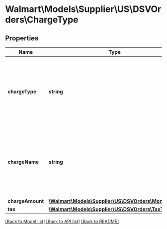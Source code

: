 # Walmart\Models\Supplier\US\DSVOrders\ChargeType

## Properties

Name | Type | Description | Notes
------------ | ------------- | ------------- | -------------
**chargeType** | **string** | The charge type for line items can be one of the following: PRODUCT or SHIPPING For details, refer to 'Charge Types' |
**chargeName** | **string** | If chargeType is PRODUCT, chargeName is Item Price. If chargeType is SHIPPING, chargeName is Shipping |
**chargeAmount** | [**\Walmart\Models\Supplier\US\DSVOrders\MoneyType**](MoneyType.md) |  |
**tax** | [**\Walmart\Models\Supplier\US\DSVOrders\TaxType**](TaxType.md) |  | [optional]


[[Back to Model list]](./) [[Back to API list]](../../../../../README.md#supported-apis) [[Back to README]](../../../../../README.md)
